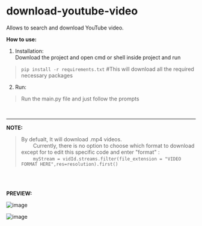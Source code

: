 # download-youtube-video
Allows to search and download YouTube video.

**How to use:**  
1. Installation:  
   Download the project and open cmd or shell inside project and run  
  >`pip install -r requirements.txt` #This will download all the required necessary packages  
    
2. Run:  
  >Run the main.py file and just follow the prompts  

 <br />
 <hr>
 
 **NOTE:** 
>By defualt, It will download .mp4 videos.  
>&nbsp;&nbsp;&nbsp;&nbsp;&nbsp;&nbsp;&nbsp;&nbsp;Currently, there is no option to choose which format to download except for to edit this specific code and enter "format" :  
>&nbsp;&nbsp;&nbsp;&nbsp;&nbsp;&nbsp;&nbsp;&nbsp;`myStream = vidId.streams.filter(file_extension = "VIDEO FORMAT HERE",res=resolution).first()`
    
<br />
<br />

**PREVIEW:**   

![image](https://user-images.githubusercontent.com/98334833/208941422-2c886936-2fc3-47d0-9803-93eacc5aebb5.png)

![image](https://user-images.githubusercontent.com/98334833/208941644-06b410d0-f780-459b-a9f2-190ff9d63731.png)



